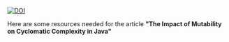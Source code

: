 [![DOI](https://zenodo.org/badge/751925037.svg)](https://zenodo.org/doi/10.5281/zenodo.10968239)

Here are some resources needed for the article **"The Impact of Mutability on Cyclomatic Complexity in Java"**
